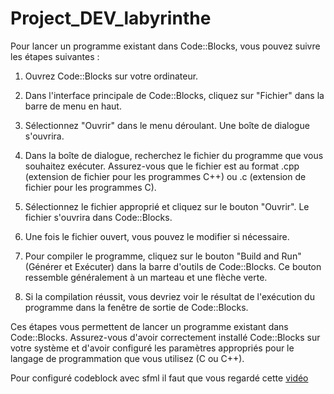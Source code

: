 # Project_DEV_labyrinthe

Pour lancer un programme existant dans Code::Blocks, vous pouvez suivre les étapes suivantes :

1. Ouvrez Code::Blocks sur votre ordinateur.

2. Dans l'interface principale de Code::Blocks, cliquez sur "Fichier" dans la barre de menu en haut.

3. Sélectionnez "Ouvrir" dans le menu déroulant. Une boîte de dialogue s'ouvrira.

4. Dans la boîte de dialogue, recherchez le fichier du programme que vous souhaitez exécuter. Assurez-vous que le fichier est au format .cpp (extension de fichier pour les programmes C++) ou .c (extension de fichier pour les programmes C).

5. Sélectionnez le fichier approprié et cliquez sur le bouton "Ouvrir". Le fichier s'ouvrira dans Code::Blocks.

6. Une fois le fichier ouvert, vous pouvez le modifier si nécessaire.

7. Pour compiler le programme, cliquez sur le bouton "Build and Run" (Générer et Exécuter) dans la barre d'outils de Code::Blocks. Ce bouton ressemble généralement à un marteau et une flèche verte.

8. Si la compilation réussit, vous devriez voir le résultat de l'exécution du programme dans la fenêtre de sortie de Code::Blocks.

Ces étapes vous permettent de lancer un programme existant dans Code::Blocks. Assurez-vous d'avoir correctement installé Code::Blocks sur votre système et d'avoir configuré les paramètres appropriés pour le langage de programmation que vous utilisez (C ou C++).

Pour configuré codeblock avec sfml il faut que vous regardé cette [vidéo](https://www.youtube.com/watch?v=fcZFaiGFIMA&ab_channel=Hopson)
